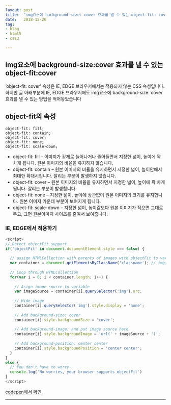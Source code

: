 ```yaml
---
layout: post
title:  "img요소에 background-size: cover 효과를 낼 수 있는 object-fit: cover"
date:   2018-12-26
tag:
- blog
- html5
- css3

---
```


## img요소에 background-size:cover 효과를 낼 수 있는 object-fit:cover

‘object-fit: cover’ 속성은 IE, EDGE 브라우저에서는 적용되지 않는 CSS 속성입니다. 하지만 글 아래부분에 IE, EDGE 브라우저에도 img요소에 background-size: cover 효과를 낼 수 있는 방법을 적어놓았습니다


## object-fit의 속성
```
object-fit: fill;
object-fit: contain;
object-fit: cover;
object-fit: none;
object-fit: scale-down;
```
- object-fit: fill – 이미지가 강제로 늘어나거나 줄어들면서 지정한 넓이, 높이에 꽉 차게 됩니다. 원본 이미지의 비율을 유지하지 않습니다.
- object-fit: contain – 원본 이미지의 비율을 유지하면서 지정한 넓이, 높이안에서 최대한 확대시킵니다. 잘리는 부분이 발생하지 않습니다.
- object-fit: cover – 원본 이미지의 비율을 유지하면서 지정한 넓이, 높이에 꽉 차게 됩니다. 잘리는 부분이 발생합니다.
- object-fit: none – 지정한 넓이, 높이에 상관없이 원본 이미지의 크기를 유지합니다. 원본 이미지 가운데 부분이 보여지게 됩니다.
- object-fit: scale-down – 지정한 넓이, 높이값보다 원본 이미지가 작으면 그대로 두고, 크면 원본이미지 사이즈를 줄여서 보여줍니다.

### IE, EDGE에서 적용하기

```js
<script>
// Detect objectFit support
if('objectFit' in document.documentElement.style === false) {
  
  // assign HTMLCollection with parents of images with objectFit to variable
  var container = document.getElementsByClassName('classname'); // img를 감싸고 있는 div의 class name 을 써주세요.
  
  // Loop through HTMLCollection
  for(var i = 0; i < container.length; i++) {
    
    // Asign image source to variable
    var imageSource = container[i].querySelector('img').src;
    
    // Hide image
    container[i].querySelector('img').style.display = 'none';
    
    // Add background-size: cover
    container[i].style.backgroundSize = 'cover';
    
    // Add background-image: and put image source here
    container[i].style.backgroundImage = 'url(' + imageSource + ')';
    
    // Add background-position: center center
    container[i].style.backgroundPosition = 'center center';
  }
}
else {
  // You don't have to worry
  console.log('No worries, your browser supports objectFit')
}
</script>
```

[codepen에서 확인](https://codepen.io/pawelgrzybek/pen/Rrybqg)



* * *
